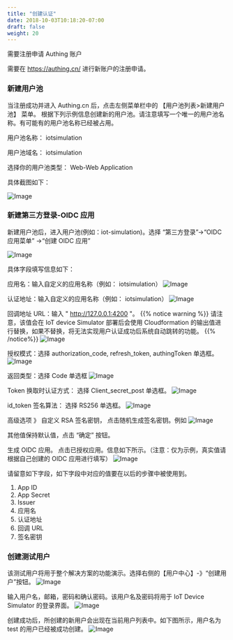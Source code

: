 ```yaml
---
title: "创建认证"
date: 2018-10-03T10:18:20-07:00
draft: false
weight: 20
---
```


需要注册申请 Authing 账户

需要在 https://authing.cn/ 进行新账户的注册申请。

### 新建用户池 
当注册成功并进入 Authing.cn 后，点击左侧菜单栏中的 【用户池列表>新建用户池】 菜单。 根据下列示例信息创建新的用户池。请注意填写一个唯一的用户池名称。有可能有的用户池名称已经被占用。 

用户池名称： iotsimulation 

用户池域名： iotsimulation 

选择你的用户池类型： Web-Web Application

具体截图如下：

![Image](/images/PreRequest/001.png)

### 新建第三方登录-OIDC 应用 
新建用户池后，进入用户池(例如：iot-simulation)。选择 “第三方登录”->“OIDC 应用菜单” ->“创建 OIDC 应用”

![Image](/images/PreRequest/002.png)

具体字段填写信息如下：

应用名：输入自定义的应用名称（例如： iotsimulation） 
![Image](/images/PreRequest/003.png)

认证地址：输入自定义的应用名称（例如： iotsimulation）
![Image](/images/PreRequest/004.png)

回调地址 URL：输入 " http://127.0.0.1:4200 "。
{{% notice warning %}}
请注意，该值会在 IoT device Simulator 部署后会使用 Cloudformation 的输出值进行替换，如果不替换，将无法实现用户认证成功后系统自动跳转的功能。
{{% /notice%}}
![Image](/images/PreRequest/005.png)

授权模式：选择 authorization_code, refresh_token, authingToken 单选框。
![Image](/images/PreRequest/006.png)

返回类型：选择 Code 单选框
![Image](/images/PreRequest/007.png)

Token 换取时认证方式： 选择 Client_secret_post 单选框。
![Image](/images/PreRequest/008.png)

id_token 签名算法： 选择 RS256 单选框。
![Image](/images/PreRequest/009.png)

高级选项 》 自定义 RSA 签名密钥， 点击随机生成签名密钥。例如
![Image](/images/PreRequest/010.png)

其他值保持默认值，点击 “确定” 按钮。 

生成 OIDC 应用。 点击已授权应用。信息如下所示。（注意：仅为示例，真实值请根据自己创建的 OIDC 应用进行填写）
![Image](/images/PreRequest/011.png)

请留意如下字段，如下字段中对应的值要在以后的步骤中被使用到。

1. App ID
2. App Secret
3. Issuer
4. 应用名
5. 认证地址
6. 回调 URL
7. 签名密钥

### 创建测试用户 
该测试用户将用于整个解决方案的功能演示。选择右侧的【用户中心】-》“创建用户”按钮。
![Image](/images/PreRequest/012.png)

输入用户名，邮箱，密码和确认密码。该用户名及密码将用于 IoT Device Simulator 的登录界面。
![Image](/images/PreRequest/013.png)

创建成功后，所创建的新用户会出现在当前用户列表中。如下图所示，用户名为 test 的用户已经被成功创建。
![Image](/images/PreRequest/014.png)